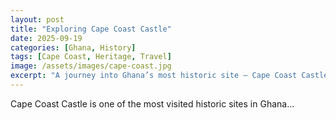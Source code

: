```yaml
---
layout: post
title: "Exploring Cape Coast Castle"
date: 2025-09-19
categories: [Ghana, History]
tags: [Cape Coast, Heritage, Travel]
image: /assets/images/cape-coast.jpg
excerpt: "A journey into Ghana’s most historic site — Cape Coast Castle, a UNESCO World Heritage monument."
---
```

Cape Coast Castle is one of the most visited historic sites in Ghana...
